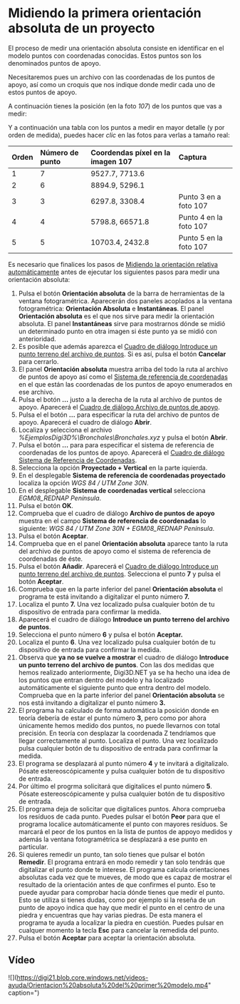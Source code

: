 # Midiendo la primera orientación absoluta de un proyecto

El proceso de medir una orientación absoluta consiste en identificar en el modelo puntos con coordenadas conocidas. Estos puntos son los denominados puntos de apoyo.

Necesitaremos pues un archivo con las coordenadas de los puntos de apoyo, así como un croquis que nos indique donde medir cada uno de estos puntos de apoyo.

A continuación tienes la posición \(en la foto _107_\) de los puntos que vas a medir:

Y a continuación una tabla con los puntos a medir en mayor detalle \(y por orden de medida\), puedes hacer _clic_ en las fotos para verlas a tamaño real:

| Orden | Número de punto | Coordendas píxel en la imagen 107 | Captura |
| :--- | :--- | :--- | :--- |
| 1 | 7 | 9527.7, 7713.6 |  |
| 2 | 6 | 8894.9, 5296.1 |  |
| 3 | 3 | 6297.8, 3308.4 | Punto 3 en a foto 107 |
| 4 | 4 | 5798.8, 66571.8 | Punto 4 en la foto 107 |
| 5 | 5 | 10703.4, 2432.8 | Punto 5 en la foto 107 |

Es necesario que finalices los pasos de [Midiendo la orientación relativa automáticamente](https://github.com/digi21/docs/tree/7fc627c885c16fb88afc7cc05a6df2a2f4a54563/digi3d-net/primeros-pasos/comenzando-a-utilizar-digi3d.net/comenzando-con-la-ventana-fotogrametrica/sensor-camara-conica/untitled-11/orientacion-absoluta/MidiendoLaOrientacionRelativaAutomaticamente.html) antes de ejecutar los siguientes pasos para medir una orientación absoluta:

1. Pulsa el botón **Orientación absoluta** de la barra de herramientas de la ventana fotogramétrica. Aparecerán dos paneles acoplados a la ventana fotogramétrica: **Orientación Absoluta** e **Instantáneas**. El panel **Orientación absoluta** es el que nos sirve para medir la orientación absoluta. El panel **Instantáneas** sirve para mostrarnos dónde se midió un determinado punto en otra imagen si éste punto ya se midió con anterioridad. 
2. Es posible que además aparezca el [Cuadro de diálogo Introduce un punto terreno del archivo de puntos](https://github.com/digi21/docs/tree/7fc627c885c16fb88afc7cc05a6df2a2f4a54563/digi3d-net/primeros-pasos/comenzando-a-utilizar-digi3d.net/comenzando-con-la-ventana-fotogrametrica/sensor-camara-conica/untitled-11/orientacion-absoluta/CuadroDeDialogoIntroduceUnPuntoTerrenoDelArchivoDePuntos.html). Si es así, pulsa el botón **Cancelar** para cerrarlo.
3. El panel **Orientación absoluta** muestra arriba del todo la ruta al archivo de puntos de apoyo así como el [Sistema de referencia de coordenadas](https://github.com/digi21/docs/tree/7fc627c885c16fb88afc7cc05a6df2a2f4a54563/digi3d-net/primeros-pasos/comenzando-a-utilizar-digi3d.net/comenzando-con-la-ventana-fotogrametrica/sensor-camara-conica/untitled-11/orientacion-absoluta/SistemasDeReferenciaDeCoordenadas.html) en el que están las coordenadas de los puntos de apoyo enumerados en ese archivo.
4. Pulsa el botón **...** justo a la derecha de la ruta al archivo de puntos de apoyo. Aparecerá el [Cuadro de diálogo Archivo de puntos de apoyo](https://github.com/digi21/docs/tree/7fc627c885c16fb88afc7cc05a6df2a2f4a54563/digi3d-net/primeros-pasos/comenzando-a-utilizar-digi3d.net/comenzando-con-la-ventana-fotogrametrica/sensor-camara-conica/untitled-11/orientacion-absoluta/CuadroDeDialogoArchivoDePuntosDeApoyo.html).
5. Pulsa el el botón **...** para especificar la ruta del archivo de puntos de apoyo. Aparecerá el cuadro de diálogo **Abrir**.
6. Localiza y selecciona el archivo _%EjemplosDigi3D%\Bronchales\Bronchales.xyz_ y pulsa el botón **Abrir**.
7. Pulsa el botón **...** para para especificar el sistema de referencia de coordenadas de los puntos de apoyo. Aparecerá el [Cuadro de diálogo Sistema de Referencia de Coordenadas](https://github.com/digi21/docs/tree/7fc627c885c16fb88afc7cc05a6df2a2f4a54563/digi3d-net/primeros-pasos/comenzando-a-utilizar-digi3d.net/comenzando-con-la-ventana-fotogrametrica/sensor-camara-conica/untitled-11/orientacion-absoluta/CuadroDeDialogoSistemaDeReferenciaDeCoordenadas.html).
8. Selecciona la opción **Proyectado + Vertical** en la parte iquierda.
9. En el desplegable **Sistema de referencia de coordenadas proyectado** localiza la opción _WGS 84 / UTM Zone 30N_.
10. En el desplegable **Sistema de coordenadas vertical** selecciona _EGM08\_REDNAP Península_.
11. Pulsa el botón **OK**.
12. Comprueba que el cuadro de diálogo **Archivo de puntos de apoyo** muestra en el campo **Sistema de referencia de coordenadas** lo siguiente: _WGS 84 / UTM Zone 30N + EGM08\_REDNAP Península_.
13. Pulsa el botón **Aceptar**.
14. Comprueba que en el panel **Orientación absoluta** aparece tanto la ruta del archivo de puntos de apoyo como el sistema de referencia de coordenadas de éste.
15. Pulsa el botón **Añadir**. Aparecerá el [Cuadro de diálogo Introduce un punto terreno del archivo de puntos](https://github.com/digi21/docs/tree/7fc627c885c16fb88afc7cc05a6df2a2f4a54563/digi3d-net/primeros-pasos/comenzando-a-utilizar-digi3d.net/comenzando-con-la-ventana-fotogrametrica/sensor-camara-conica/untitled-11/orientacion-absoluta/CuadroDeDialogoIntroduceUnPuntoTerrenoDelArchivoDePuntos.html). Selecciona el punto **7** y pulsa el botón **Aceptar**.
16. Comprueba que en la parte inferior del panel **Orientación absoluta** el programa te está invitando a digitalizar el punto número **7.**
17. Localiza el punto **7.** Una vez localizado pulsa cualquier botón de tu dispositivo de entrada para confirmar la medida.
18. Aparecerá el cuadro de diálogo **Introduce un punto terreno del archivo de puntos**.
19. Selecciona el punto número **6** y pulsa el botón **Aceptar.**
20. Localiza el punto **6**. Una vez localizado pulsa cualquier botón de tu dispositivo de entrada para confirmar la medida.
21. Observa que **ya no se vuelve a mostrar** el cuadro de diálogo **Introduce un punto terreno del archivo de puntos**. Con las dos medidas que hemos realizado anteriormente, Digi3D.NET ya se ha hecho una idea de los puntos que entran dentro del modelo y ha localizado automáticamente el siguiente punto que entra dentro del modelo. Comprueba que en la parte inferior del panel **Orientación absoluta** se nos está invitando a digitalizar el punto número **3.**
22. El programa ha calculado de forma automática la posición donde en teoría debería de estar el punto número **3**, pero como por ahora únicamente hemos medido dos puntos, no puede llevarnos con total precisión. En teoría con desplazar la coordenada Z tendríamos que llegar correctamente al punto. Localiza el punto. Una vez localizado pulsa cualquier botón de tu dispositivo de entrada para confirmar la medida.
23. El programa se desplazará al punto número **4** y te invitará a digitalizalo. Pósate estereoscópicamente y pulsa cualquier botón de tu dispositivo de entrada.
24. Por último el progrma solicitará que digitalices el punto número **5**. Pósate estereoscópicamente y pulsa cualquier botón de tu dispositivo de entrada.
25. El programa deja de solicitar que digitalices puntos. Ahora comprueba los resíduos de cada punto. Puedes pulsar el botón **Peor** para que el programa localice automáticamente el punto con mayores resíduos. Se marcará el peor de los puntos en la lista de puntos de appoyo medidos y además la ventana fotogramétrica se desplazará a ese punto en particular.
26. Si quieres remedir un punto, tan solo tienes que pulsar el botón **Remedir**. El programa entrará en modo remedir y tan solo tendrás que digitalizar el punto donde te interese. El programa calcula orientaciones absolutas cada vez que te mueves, de modo que es capaz de mostrar el resultado de la orientación antes de que confirmes el punto. Eso te puede ayudar para comprobar hacia dónde tienes que medir el punto. Esto se utiliza si tienes dudas, como por ejemplo si la reseña de un punto de apoyo indica que hay que medir el punto en el centro de una piedra y encuentras que hay varias piedras. De esta manera el programa te ayuda a localizar la piedra en cuestión. Puedes pulsar en cualquer momento la tecla **Esc** para cancelar la remedida del punto.
27. Pulsa el botón **Aceptar** para aceptar la orientación absoluta. 

## Vídeo

![](https://digi21.blob.core.windows.net/videos-ayuda/Orientacion%20absoluta%20del%20primer%20modelo.mp4" caption=")

